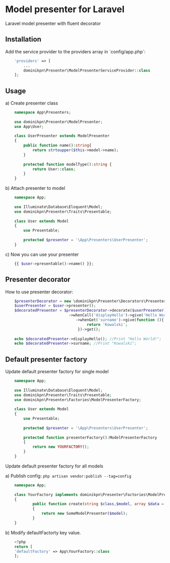 <h1>Model presenter for Laravel</h1> 

<p>Laravel model presenter with fluent decorator<p>

<h2>Installation</h2>
Add the service provider to the providers array in `config/app.php`:

```php
    'providers' => [
        ...
        dominikpn\Presenter\ModelPresenterServiceProvider::class
    ];
```

<h2>Usage</h2>

a) Create presenter class

```php
    namespace App\Presenters;
    
    use dominikpn\Presenter\ModelPresenter;
    use App\User;
    
    class UserPresenter extends ModelPresenter
    {
        public function name():string{
            return strtoupper($this->model->name);    
        }
        
        protected function modelType():string {
            return User::class;
        }
    }
```

b) Attach presenter to model

```php
    namespace App;
    
    use Illuminate\Database\Eloquent\Model;
    use dominikpn\Presenter\Traits\Presentable;
    
    class User extends Model
    {
        use Presentable;
        
        protected $presenter = '\App\Presenters\UserPresenter';
    }
```  

 c) Now you can use your presenter
 
```php
    {{ $user->presentable()->name() }};
```  
<h2>Presenter decorator</h2>
  
  How to use presenter decorator:
  
```php
    $presenterDecorator = new \dominikpn\Presenter\Decorators\PresenterDecorator();
    $userPresenter = $user->presenter();
    $decoratedPresenter = $presenterDecorator->decorate($userPresenter)
                            ->whenCall('displayHello')->give('Hello World!')
                               ->whenGet('surname')->give(function (){
                                    return 'Kowalski';
                                })->get();
      
    echo $decoratedPresenter->displayHello(); //Print "Hello World!";
    echo $decoratedPresenter->surname; //Print "Kowalski";
```

<h2> Default presenter factory </h2>
<p>Update default presenter factory for single model</p>

```php
    namespace App;
    
    use Illuminate\Database\Eloquent\Model;
    use dominikpn\Presenter\Traits\Presentable;
    use dominikpn\Presenter\Factories\ModelPresenterFactory;
    
    class User extends Model
    {
        use Presentable;
        
        protected $presenter = '\App\Presenters\UserPresenter';
        
        protected function presenterFactory():ModelPresenterFactory
        {
            return new YOURFACTORY();
        }
    }
```

<p>Update default presenter factory for all models</p>

a) Publish config:
`php artisan vendor:publish --tag=config`

```php
    namespace App;
    
    class YourFactory implements dominikpn\Presenter\Factories\ModelPresenterFactory
    {
            public function create(string $class,$model, array $data = [])
            {
                return new SomeModelPresenter($model);
            }
    }
```

b) Modify defaultFactorty key value.

```php
    <?php
    return [
    'defaultFactory' => App\YourFactory::class
    ];
```

